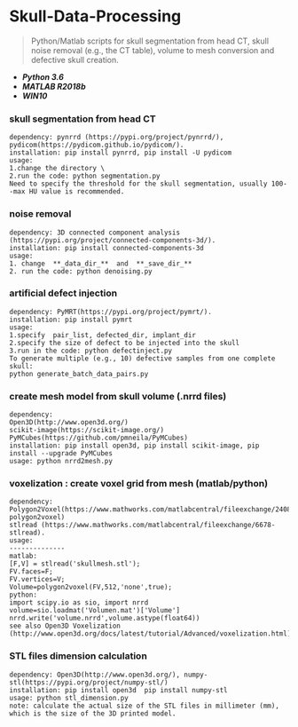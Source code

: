 # Skull-Data-Processing
>Python/Matlab scripts for skull segmentation from head CT, skull noise removal (e.g., the CT table), volume to mesh conversion and defective skull creation.
* **_Python 3.6_**
* **_MATLAB R2018b_**
* **_WIN10_**

### skull segmentation from head CT
```
dependency: pynrrd (https://pypi.org/project/pynrrd/), pydicom(https://pydicom.github.io/pydicom/). 
installation: pip install pynrrd, pip install -U pydicom
usage:
1.change the directory \
2.run the code: python segmentation.py
Need to specify the threshold for the skull segmentation, usually 100--max HU value is recommended. 
```
### noise removal
```
dependency: 3D connected component analysis (https://pypi.org/project/connected-components-3d/).
installation: pip install connected-components-3d
usage:
1. change  **_data_dir_**  and  **_save_dir_** 
2. run the code: python denoising.py
```

### artificial defect injection
```
dependency: PyMRT(https://pypi.org/project/pymrt/).
installation: pip install pymrt
usage:
1.specify  pair_list, defected_dir, implant_dir
2.specify the size of defect to be injected into the skull 
3.run in the code: python defectinject.py
To generate multiple (e.g., 10) defective samples from one complete skull: 
python generate_batch_data_pairs.py
```

### create mesh model from skull volume (.nrrd files)
```
dependency: 
Open3D(http://www.open3d.org/)
scikit-image(https://scikit-image.org/)
PyMCubes(https://github.com/pmneila/PyMCubes)
installation: pip install open3d, pip install scikit-image, pip install --upgrade PyMCubes
usage: python nrrd2mesh.py
```

### voxelization : create voxel grid from mesh (matlab/python)
```
dependency: 
Polygon2Voxel(https://www.mathworks.com/matlabcentral/fileexchange/24086-polygon2voxel)
stlread (https://www.mathworks.com/matlabcentral/fileexchange/6678-stlread). 
usage:
--------------
matlab:
[F,V] = stlread('skullmesh.stl');
FV.faces=F;
FV.vertices=V;
Volume=polygon2voxel(FV,512,'none',true);
python:
import scipy.io as sio, import nrrd 
volume=sio.loadmat('Volumen.mat')['Volume']
nrrd.write('volume.nrrd',volume.astype(float64))  
see also Open3D Voxelization (http://www.open3d.org/docs/latest/tutorial/Advanced/voxelization.html)

```

### STL files dimension calculation
```
dependency: Open3D(http://www.open3d.org/), numpy-stl(https://pypi.org/project/numpy-stl/)
installation: pip install open3d  pip install numpy-stl
usage: python stl_dimension.py
note: calculate the actual size of the STL files in millimeter (mm), which is the size of the 3D printed model.
```

